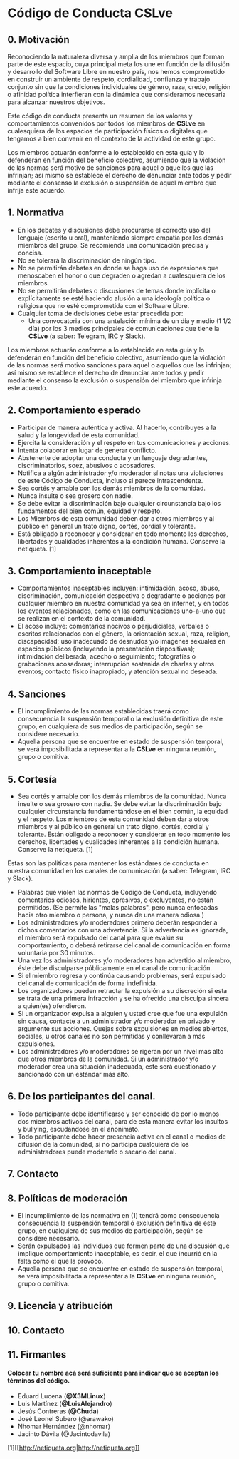# Código de Conducta CSLve

## 0. Motivación

Reconociendo la naturaleza diversa y amplia de los miembros que forman parte de
este espacio, cuya principal meta los une en función de la difusión y
desarrollo del Software Libre en nuestro país, nos hemos comprometido en
construir un ambiente de respeto, cordialidad, confianza y trabajo conjunto sin
que la condiciones individuales de género, raza, credo, religión o afinidad
política interfieran con la dinámica que consideramos necesaria para alcanzar
nuestros objetivos.

Este código de conducta presenta un resumen de los valores y comportamientos
convenidos por todos los miembros de **CSLve** en cualesquiera de los espacios
de participación físicos o digitales que tengamos a bien convenir en el
contexto de la actividad de este grupo.

Los miembros actuarán conforme a lo establecido en esta guía y lo defenderán en
función del beneficio colectivo, asumiendo que la violación de las normas será
motivo de sanciones para aquel o aquellos que las infrinjan; así mismo se
establece el derecho de denunciar ante todos y pedir mediante el consenso la
exclusión o suspensión de aquel miembro que infrija este acuerdo.

## 1. Normativa

* En los debates y discusiones debe procurarse el correcto uso del lenguaje
  (escrito u oral), manteniendo siempre empatía por los demás miembros del
  grupo. Se recomienda una comunicación precisa y concisa.
* No se tolerará la discriminación de ningún tipo.
* No se permitirán debates en donde se haga uso de expresiones que menoscaben
  el honor o que degraden o agredan a cualesquiera de los miembros.
* No se permitirán debates o discusiones de temas donde implícita o
  explícitamente se esté haciendo alusión a una ideología política o religiosa 
  que no esté comprometida con el Software Libre.
* Cualquier toma de decisiones debe estar precedida por:
    * Una convocatoria con una antelación mínima de un día y medio (1 1/2 día) por
      los 3 medios principales de comunicaciones que tiene la **CSLve** (a saber:
      Telegram, IRC y Slack).

Los miembros actuarán conforme a lo establecido en esta guía y lo defenderán en
función del beneficio colectivo, asumiendo que la violación de las normas será
motivo sanciones para aquel o aquellos que las infrinjan; así mismo se
establece el derecho de denunciar ante todos y pedir mediante el consenso la
exclusión o suspensión del miembro que infrinja este acuerdo.


## 2. Comportamiento esperado

* Participar de manera auténtica y activa. Al hacerlo, contribuyes a la salud y
  la longevidad de esta comunidad.
* Ejercita la consideración y el respeto en tus comunicaciones y acciones.
* Intenta colaborar en lugar de generar conflicto.
* Abstenerte de adoptar una conducta y un lenguaje degradantes,
  discriminatorios, soez, abusivos o acosadores.
* Notifica a algún administrador y/o moderador sí notas una violaciones de este
  Código de Conducta, incluso si parece intrascendente.
* Sea cortés y amable con los demás miembros de la comunidad.
* Nunca insulte o sea grosero con nadie.
* Se debe evitar la discriminación bajo cualquier circunstancia bajo los
  fundamentos del bien común, equidad y respeto. 
* Los Miembros de esta comunidad deben dar a otros miembros y al público en
  general un trato digno, cortés, cordial y tolerante. 
* Está obligado a reconocer y considerar en todo momento los derechos,
  libertades y cualidades inherentes a la condición humana. Conserve la
  netiqueta. [1]

## 3. Comportamiento inaceptable

* Comportamientos inaceptables incluyen: intimidación, acoso, abuso,
  discriminación, comunicación despectiva o degradante o acciones por cualquier
  miembro en nuestra comunidad ya sea en internet, y en todos los eventos
  relacionados, como en las comunicaciones uno-a-uno que se realizan en el
  contexto de la comunidad.
* El acoso incluye: comentarios nocivos o perjudiciales, verbales o escritos
  relacionados con el género, la orientación sexual, raza, religión,
  discapacidad; uso inadecuado de desnudos y/o imágenes sexuales en espacios
  públicos (incluyendo la presentación diapositivas); intimidación deliberada,
  acecho o seguimiento; fotografías o grabaciones acosadoras; interrupción
  sostenida de charlas y otros eventos; contacto físico inapropiado, y atención
  sexual no deseada.

## 4. Sanciones

* El incumplimiento de las normas establecidas traerá como consecuencia la
  suspensión temporal o la exclusión definitiva de este grupo, en cualquiera de
  sus medios de participación, según se considere necesario.
* Aquella persona que se encuentre en estado de suspensión temporal, se verá
  imposibilitada a representar a la **CSLve** en ninguna reunión, grupo o
  comitiva.

## 5. Cortesía

* Sea cortés y amable con los demás miembros de la comunidad. Nunca insulte o sea
grosero con nadie. Se debe evitar la discriminación bajo cualquier
circunstancia fundamentándose en el bien común, la equidad y el respeto. Los
miembros de esta comunidad deben dar a otros miembros y al público en general
un trato digno, cortés, cordial y tolerante. Están obligado a reconocer y
considerar en todo momento los derechos, libertades y cualidades inherentes a
la condición humana. Conserve la netiqueta. [1]

Estas son las políticas para mantener los estándares de conducta en nuestra
comunidad en los canales de comunicación (a saber: Telegram, IRC y Slack).

* Palabras que violen las normas de Código de Conducta, incluyendo comentarios
  odiosos, hirientes, opresivos, o excluyentes, no están permitidos. (Se
  permite las "malas palabras", pero nunca enfocadas hacia otro miembro o
  persona, y nunca de una manera odiosa.)
* Los administradores y/o moderadores  primero deberán responder a dichos
  comentarios con una advertencia. Si la advertencia es ignorada, el miembro
  será expulsado del canal para que evalúe su comportamiento, o deberá
  retirarse del canal de comunicación en forma voluntaria por 30 minutos.
* Una vez los administradores y/o moderadores han advertido al miembro, éste
  debe disculparse públicamente en el canal de comunicación. 
* Si el miembro regresa y continúa causando problemas, será expulsado del canal
  de comunicación de forma indefinida.
* Los organizadores pueden retractar la expulsión a su discreción si esta se
  trata de una primera infracción y se ha ofrecido una disculpa sincera a
  quien(es) ofendieron.
* Si un organizador expulsa a alguien y usted cree que fue una expulsión sin
  causa, contacte a un administrador y/o moderador en privado y argumente sus
  acciones. Quejas sobre expulsiones en medios abiertos, sociales, u otros
  canales no son permitidas y conllevaran a más expulsiones.
* Los administradores y/o moderadores se rigeran por un nivel más alto que
  otros miembros de la comunidad. Si un administrador y/o moderador crea una
  situación inadecuada, este será cuestionado y sancionado con un estándar más
  alto.
  
## 6. De los participantes del canal.
* Todo participante debe identificarse y ser conocido de por lo menos dos miembros activos del canal, para de esta manera evitar los insultos y bullying, escudandose en el anonimato. 
* Todo participante debe hacer presencia activa en el canal o medios de difusión de la comunidad, si no participa cualquiera de los administradores puede moderarlo o sacarlo del canal.

## 7. Contacto 

## 8. Políticas de moderación

* El incumplimiento de las normativa en (1) tendrá como consecuencia
  consecuencia la suspensión temporal ó exclusión definitiva de este
  grupo, en cualquiera de sus medios de participación, según se considere
  necesario.
* Serán expulsados las individuos que formen parte de una discusión que
  implique comportamiento inaceptable, es decir, el que incurrió en la falta
  como el que la provoco.
* Aquella persona que se encuentre en estado de suspensión temporal, se verá
  imposibilitada a representar a la **CSLve** en ninguna reunión, grupo o
  comitiva.

## 9. Licencia y atribución

## 10. Contacto

## 11. Firmantes

#### Colocar tu nombre acá será suficiente para indicar que se aceptan los términos del código.

- Eduard Lucena (**@X3MLinux**)
- Luis Martínez (**@LuisAlejandro**)
- Jesús Contreras (**@Chuda**)
- José Leonel Subero (@arawako)
- Nhomar Hernández (@nhomar)
- Jacinto Dávila (@Jacintodavila)

[1][[http://netiqueta.org|http://netiqueta.org]]

